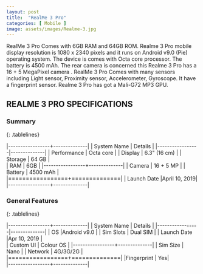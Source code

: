 ```yaml
---
layout: post
title:  "RealMe 3 Pro"
categories: [ Mobile ]
image: assets/images/Realme-3.jpg
---
```


RealMe 3 Pro Comes with 6GB RAM and 64GB ROM. Realme 3 Pro mobile display resolution is 1080 x 2340 pixels and it runs on Android v9.0 (Pie) operating system. The device is comes  with Octa core processor. The battery is 4500 mAh. The rear camera is concerned this Realme 3 Pro has a 16 + 5 MegaPixel camera . RealMe 3 Pro Comes with many sensors including Light sensor, Proximity sensor, Accelerometer, Gyroscope. It have a fingerprint sensor. Realme 3 Pro has got a Mali-G72 MP3 GPU.

## REALME 3 PRO SPECIFICATIONS

### Summary

{: .tablelines}

|-----------------+--------------|
| System Name     |      Details | 
|-----------------|--------------|
|  Performance    |  Octa core   | 
|  Display        | 6.3" (16 cm) |
| Storage         |     64 GB    |  
|  RAM            |  6GB         |
|-----------------+--------------|
|     Camera      | 16 + 5 MP    |
|     Battery     |    4500 mAh  |         
|=================+==============|
| Launch Date     |April 10, 2019|         
|-----------------+--------------|
 
 ### General Features
 
{: .tablelines}

|-----------------+--------------|
| System Name     |      Details | 
|-----------------|--------------|
|  OS             |Android v9.0  | 
|  Sim Slots      |  Dual SIM    |
| Launch Date     |Apr 10, 2019  |  
|  Custom UI      |  Colour OS   |
|-----------------+--------------|
|    Sim Size     | Nano         |
|     Network     |    4G/3G/2G  |         
|=================+==============|
|Fingerprint      |           Yes|         
|-----------------+--------------|


 

